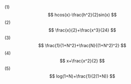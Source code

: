 

(1)
$$
hcos(x)-\frac{h^2}{2}sin(x)
$$
(2)
$$
\frac{x}{2}+\frac{x^3}{24}
$$
(3)
$$
\frac{1}{1+N^2}+\frac{N}{(1+N^2)^2}
$$
(4)
$$
x+\frac{x^2}{2}
$$
(5)
$$
log(1+N)+\frac{1}{2(1+N)}
$$







